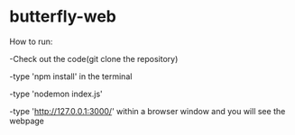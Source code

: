 # butterfly-web


How to run:

-Check out the code(git clone the repository)

-type 'npm install' in the terminal

-type 'nodemon index.js'

-type 'http://127.0.0.1:3000/' within a browser window and you will see the webpage
